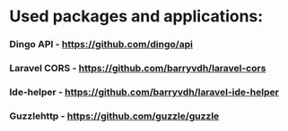 # Used packages and applications:
### Dingo API - https://github.com/dingo/api
### Laravel CORS - https://github.com/barryvdh/laravel-cors
### Ide-helper - https://github.com/barryvdh/laravel-ide-helper
### Guzzlehttp - https://github.com/guzzle/guzzle

